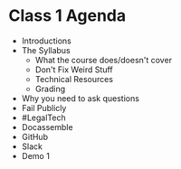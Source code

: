 # Class 1 Agenda

* Introductions
* The Syllabus
  * What the course does/doesn't cover
  * Don't Fix Weird Stuff
  * Technical Resources
  * Grading
* Why you need to ask questions
* Fail Publicly
* #LegalTech
* Docassemble
* GitHub
* Slack
* Demo 1
